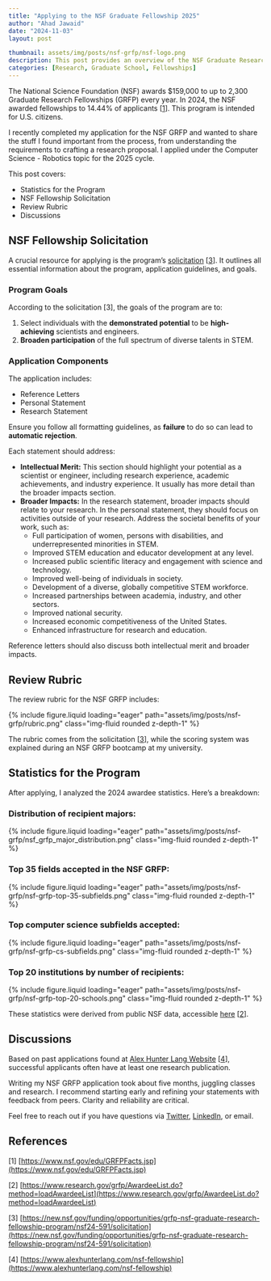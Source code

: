 ```yaml
---
title: "Applying to the NSF Graduate Fellowship 2025"
author: "Ahad Jawaid"
date: "2024-11-03"
layout: post

thumbnail: assets/img/posts/nsf-grfp/nsf-logo.png
description: This post provides an overview of the NSF Graduate Research Fellowship Program (GRFP) and shares key takeaways from my recent experience applying.
categories: [Research, Graduate School, Fellowships]
---
```


The National Science Foundation (NSF) awards $159,000 to up to 2,300 Graduate Research Fellowships (GRFP) every year. In 2024, the NSF awarded fellowships to 14.44% of applicants [[1](#references)]. This program is intended for U.S. citizens.

I recently completed my application for the NSF GRFP and wanted to share the stuff I found important from the process, from understanding the requirements to crafting a research proposal. I applied under the Computer Science - Robotics topic for the 2025 cycle.

This post covers:

- Statistics for the Program
- NSF Fellowship Solicitation
- Review Rubric
- Discussions

## NSF Fellowship Solicitation

A crucial resource for applying is the program’s [solicitation](https://new.nsf.gov/funding/opportunities/grfp-nsf-graduate-research-fellowship-program/nsf24-591/solicitation) [[3](#references)]. It outlines all essential information about the program, application guidelines, and goals.

### Program Goals

According to the solicitation [3], the goals of the program are to:

1. Select individuals with the **demonstrated potential** to be **high-achieving** scientists and engineers.
2. **Broaden participation** of the full spectrum of diverse talents in STEM.

### Application Components

The application includes:

- Reference Letters
- Personal Statement
- Research Statement

Ensure you follow all formatting guidelines, as **failure** to do so can lead to **automatic rejection**.

Each statement should address:

- **Intellectual Merit:** This section should highlight your potential as a scientist or engineer, including research experience, academic achievements, and industry experience. It usually has more detail than the broader impacts section.
- **Broader Impacts:** In the research statement, broader impacts should relate to your research. In the personal statement, they should focus on activities outside of your research. Address the societal benefits of your work, such as:
  - Full participation of women, persons with disabilities, and underrepresented minorities in STEM.
  - Improved STEM education and educator development at any level.
  - Increased public scientific literacy and engagement with science and technology.
  - Improved well-being of individuals in society.
  - Development of a diverse, globally competitive STEM workforce.
  - Increased partnerships between academia, industry, and other sectors.
  - Improved national security.
  - Increased economic competitiveness of the United States.
  - Enhanced infrastructure for research and education.

Reference letters should also discuss both intellectual merit and broader impacts.

## Review Rubric

The review rubric for the NSF GRFP includes:

{% include figure.liquid loading="eager" path="assets/img/posts/nsf-grfp/rubric.png" class="img-fluid rounded z-depth-1" %}

The rubric comes from the solicitation [[3](#references)], while the scoring system was explained during an NSF GRFP bootcamp at my university.

## Statistics for the Program

After applying, I analyzed the 2024 awardee statistics. Here’s a breakdown:

### Distribution of recipient majors:

{% include figure.liquid loading="eager" path="assets/img/posts/nsf-grfp/nsf_grfp_major_distribution.png" class="img-fluid rounded z-depth-1" %}

### Top 35 fields accepted in the NSF GRFP:

{% include figure.liquid loading="eager" path="assets/img/posts/nsf-grfp/nsf-grfp-top-35-subfields.png" class="img-fluid rounded z-depth-1" %}

### Top computer science subfields accepted:

{% include figure.liquid loading="eager" path="assets/img/posts/nsf-grfp/nsf-grfp-cs-subfields.png" class="img-fluid rounded z-depth-1" %}

### Top 20 institutions by number of recipients:

{% include figure.liquid loading="eager" path="assets/img/posts/nsf-grfp/nsf-grfp-top-20-schools.png" class="img-fluid rounded z-depth-1" %}

These statistics were derived from public NSF data, accessible [here](https://www.research.gov/grfp/AwardeeList.do?method=loadAwardeeList) [[2](#references)].

## Discussions

Based on past applications found at [Alex Hunter Lang Website](https://www.alexhunterlang.com/nsf-fellowship) [[4](#references)], successful applicants often have at least one research publication.

Writing my NSF GRFP application took about five months, juggling classes and research. I recommend starting early and refining your statements with feedback from peers. Clarity and reliability are critical.

Feel free to reach out if you have questions via [Twitter](https://twitter.com/ahadjawaid), [LinkedIn](https://www.linkedin.com/in/ahadjawaid/), or email.

## References

[1] [https://www.nsf.gov/edu/GRFPFacts.jsp](https://www.nsf.gov/edu/GRFPFacts.jsp)

[2] [https://www.research.gov/grfp/AwardeeList.do?method=loadAwardeeList](https://www.research.gov/grfp/AwardeeList.do?method=loadAwardeeList)

[3] [https://new.nsf.gov/funding/opportunities/grfp-nsf-graduate-research-fellowship-program/nsf24-591/solicitation](https://new.nsf.gov/funding/opportunities/grfp-nsf-graduate-research-fellowship-program/nsf24-591/solicitation)

[4] [https://www.alexhunterlang.com/nsf-fellowship](https://www.alexhunterlang.com/nsf-fellowship)
